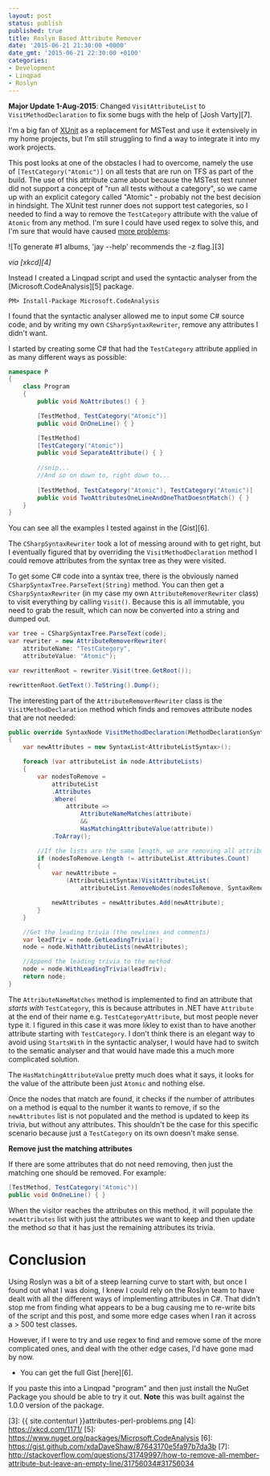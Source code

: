 ```yaml
---
layout: post
status: publish
published: true
title: Roslyn Based Attribute Remover
date: '2015-06-21 21:30:00 +0000'
date_gmt: '2015-06-21 22:30:00 +0100'
categories:
- Development
- Linqpad
- Roslyn
---
```


**Major Update 1-Aug-2015**: Changed `VisitAttributeList` to `VisitMethodDeclaration` to fix some bugs with the help of [Josh Varty][7].

I'm a big fan of [XUnit][1] as a replacement for MSTest and use it extensively in my home projects, but I'm still struggling to find a way to integrate it into my work projects.

This post looks at one of the obstacles I had to overcome, namely the use of `[TestCategory("Atomic")]` on all tests that are run on TFS as part of the build. The use of this attribute came about because the MSTest test runner did not support a concept of "run all tests without a category", so we came up with an explicit category called "Atomic" - probably not the best decision in hindsight. The XUnit test runner does not support test categories, so I needed to find a way to remove the `TestCategory` attribute with the value of `Atomic` from any method. I'm sure I could have used regex to solve this, and I'm sure that would have caused [more problems][2]:

![To generate #1 albums, 'jay --help' recommends the -z flag.][3]

*via [xkcd][4]*

Instead I created a Linqpad script and used the syntactic analyser from the [Microsoft.CodeAnalysis][5] package.

    PM> Install-Package Microsoft.CodeAnalysis

I found that the syntactic analyser allowed me to input some C# source code, and by writing my own `CSharpSyntaxRewriter`, remove any attributes I didn't want.

I started by creating some C# that had the `TestCategory` attribute applied in as many different ways as possible:

```c#
namespace P
{
    class Program
    {
        public void NoAttributes() { }

        [TestMethod, TestCategory("Atomic")]
        public void OnOneLine() { }

        [TestMethod]
        [TestCategory("Atomic")]
        public void SeparateAttribute() { }
        
        //snip...
        //And so on down to, right down to...
                
        [TestMethod, TestCategory("Atomic"), TestCategory("Atomic")]
        public void TwoAttributesOneLineAndOneThatDoesntMatch() { }
    }
}
```

You can see all the examples I tested against in the [Gist][6].

The `CSharpSyntaxRewriter` took a lot of messing around with to get right, but I eventually figured that by overriding the `VisitMethodDeclaration` method I could remove attributes from the syntax tree as they were visited.

To get some C# code into a syntax tree, there is the obviously named `CSharpSyntaxTree.ParseText(String)` method. You can then get a `CSharpSyntaxRewriter` (in my case my own `AttributeRemoverRewriter` class) to visit everything by calling `Visit()`. Because this is all immutable, you need to grab the result, which can now be converted into a string and dumped out. 

```c#
var tree = CSharpSyntaxTree.ParseText(code);
var rewriter = new AttributeRemoverRewriter(
    attributeName: "TestCategory", 
    attributeValue: "Atomic");

var rewrittenRoot = rewriter.Visit(tree.GetRoot());

rewrittenRoot.GetText().ToString().Dump();
```

The interesting part of the `AttributeRemoverRewriter` class is the `VisitMethodDeclaration` method which finds and removes attribute nodes that are not needed:

```c#
public override SyntaxNode VisitMethodDeclaration(MethodDeclarationSyntax node)
{
    var newAttributes = new SyntaxList<AttributeListSyntax>();

    foreach (var attributeList in node.AttributeLists)
    {
        var nodesToRemove =
            attributeList
            .Attributes
            .Where(
                attribute =>
                    AttributeNameMatches(attribute)
                    &&
                    HasMatchingAttributeValue(attribute))
            .ToArray();

        //If the lists are the same length, we are removing all attributes and can just avoid populating newAttributes.
        if (nodesToRemove.Length != attributeList.Attributes.Count)
        {
            var newAttribute =
                (AttributeListSyntax)VisitAttributeList(
                    attributeList.RemoveNodes(nodesToRemove, SyntaxRemoveOptions.KeepNoTrivia));

            newAttributes = newAttributes.Add(newAttribute);
        }
    }

    //Get the leading trivia (the newlines and comments)
    var leadTriv = node.GetLeadingTrivia();
    node = node.WithAttributeLists(newAttributes);

    //Append the leading trivia to the method
    node = node.WithLeadingTrivia(leadTriv);
    return node;
}
```

The `AttributeNameMatches` method is implemented to find an attribute that *starts with* `TestCategory`, this is because attributes in .NET have `Attribute` at the end of their name e.g. `TestCategoryAttribute`, but most people never type it. I figured in this case it was more likley to exist than to have another attribute starting with `TestCategory`. I don't think there is an elegant way to avoid using `StartsWith` in the syntactic analyser, I would have had to switch to the sematic analyser and that would have made this a much more complicated solution. 

The `HasMatchingAttributeValue` pretty much does what it says, it looks for the value of the attribute been just `Atomic` and nothing else.

Once the nodes that match are found, it checks if the number of attributes on a method is equal to the number it wants to remove, if so the `newAttributes` list is not populated and the method is updated to keep its trivia, but without any attributes. This shouldn't be the case for this specific scenario because just a `TestCategory` on its own  doesn't make sense.

**Remove just the matching attributes**

If there are some attributes that do not need removing, then just the matching one should be removed. For example:

```c#
[TestMethod, TestCategory("Atomic")]
public void OnOneLine() { }
```

When the visitor reaches the attributes on this method, it will populate the `newAttributes` list with just the attributes we want to keep and then update the method so that it has just the remaining attributes its trivia.

# Conclusion
Using Roslyn was a bit of a steep learning curve to start with, but once I found out what I was doing, I knew I could rely on the Roslyn team to have dealt with all the different ways of implementing attributes in C#. That didn't stop me from finding what appears to be a bug causing me to re-write bits of the script and this post, and some more edge cases when I ran it across a > 500 test classes.

However, if I were to try and use regex to find and remove some of the more complicated ones, and deal with the other edge cases, I'd have gone mad by now.

 - You can get the full Gist [here][6]. 

 If you paste this into a Linqpad "program" and then just install the NuGet Package you should be able to try it out. 
 **Note** this was built against the 1.0.0 version of the package.
 
   [1]: http://xunit.github.io
   [2]: http://blog.codinghorror.com/regular-expressions-now-you-have-two-problems/
   [3]: {{ site.contenturl }}attributes-perl-problems.png
   [4]: https://xkcd.com/1171/
   [5]: https://www.nuget.org/packages/Microsoft.CodeAnalysis
   [6]: https://gist.github.com/xdaDaveShaw/87643170e5fa97b7da3b
   [7]: http://stackoverflow.com/questions/31749997/how-to-remove-all-member-attribute-but-leave-an-empty-line/31756034#31756034